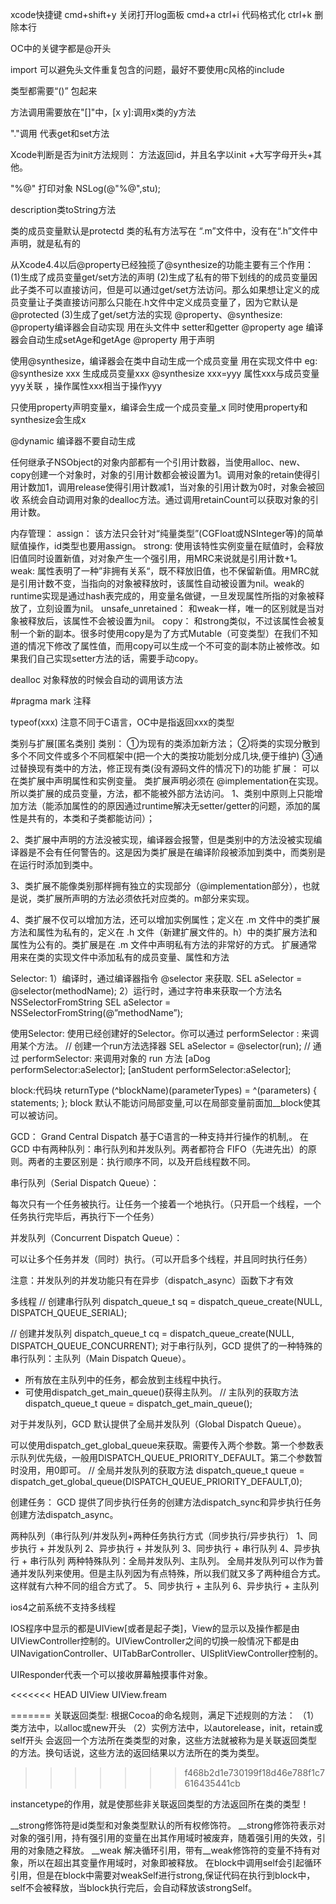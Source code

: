 xcode快捷键
    cmd+shift+y 关闭打开log面板
    cmd+a ctrl+i 代码格式化
    ctrl+k 删除本行

OC中的关键字都是@开头

import 可以避免头文件重复包含的问题，最好不要使用c风格的include

类型都需要“()” 包起来

方法调用需要放在"[]"中，[x y]:调用x类的y方法

"."调用 代表get和set方法

Xcode判断是否为init方法规则：
    方法返回id，并且名字以init +大写字母开头+其他。

"%@" 打印对象 NSLog(@"%@",stu);

description类toString方法

类的成员变量默认是protectd
类的私有方法写在 “.m”文件中，没有在“.h”文件中声明，就是私有的

从Xcode4.4以后@property已经独揽了@synthesize的功能主要有三个作用：
 (1)生成了成员变量get/set方法的声明
 (2)生成了私有的带下划线的的成员变量因此子类不可以直接访问，但是可以通过get/set方法访问。那么如果想让定义的成员变量让子类直接访问那么只能在.h文件中定义成员变量了，因为它默认是@protected
 (3)生成了get/set方法的实现
@property、@synthesize: 
@property编译器会自动实现 用在头文件中 setter和getter
    @property age 编译器会自动生成setAge和getAge
@property 用于声明

使用@synthesize，编译器会在类中自动生成一个成员变量 用在实现文件中
eg:
    @synthesize xxx 生成成员变量xxx
    @synthesize xxx=yyy 属性xxx与成员变量yyy关联 ，操作属性xxx相当于操作yyy

只使用property声明变量x，编译会生成一个成员变量_x
同时使用property和synthesize会生成x

@dynamic 编译器不要自动生成 

任何继承子NSObject的对象内部都有一个引用计数器，当使用alloc、new、copy创建一个对象时，对象的引用计数都会被设置为1。调用对象的retain使得引用计数加1，调用release使得引用计数减1，当对象的引用计数为0时，对象会被回收 系统会自动调用对象的dealloc方法。通过调用retainCount可以获取对象的引用计数。

内存管理：
assign：
    该方法只会针对“纯量类型”(CGFloat或NSInteger等)的简单赋值操作，id类型也要用assign。
strong: 
    使用该特性实例变量在赋值时，会释放旧值同时设置新值，对对象产生一个强引用，用MRC来说就是引用计数+1。
weak: 
    属性表明了一种”非拥有关系“，既不释放旧值，也不保留新值。用MRC就是引用计数不变，当指向的对象被释放时，该属性自动被设置为nil。weak的runtime实现是通过hash表完成的，用变量名做键，一旦发现属性所指的对象被释放了，立刻设置为nil。
unsafe_unretained：
    和weak一样，唯一的区别就是当对象被释放后，该属性不会被设置为nil。
copy：
    和strong类似，不过该属性会被复制一个新的副本。很多时使用copy是为了方式Mutable（可变类型）在我们不知道的情况下修改了属性值，而用copy可以生成一个不可变的副本防止被修改。如果我们自己实现setter方法的话，需要手动copy。

dealloc 对象释放的时候会自动的调用该方法

#pragma mark 注释

typeof(xxx) 注意不同于C语言，OC中是指返回xxx的类型


类别与扩展[匿名类别]
类别：
①为现有的类添加新方法；
②将类的实现分散到多个不同文件或多个不同框架中(把一个大的类按功能划分成几块,便于维护)
③通过替换现有类中的方法，修正现有类(没有源码文件的情况下)的功能
扩展：
可以在类扩展中声明属性和实例变量。
类扩展声明必须在 @implementation在实现。
所以类扩展的成员变量，方法，都不能被外部方法访问。
1、类别中原则上只能增加方法（能添加属性的的原因通过runtime解决无setter/getter的问题，添加的属性是共有的，本类和子类都能访问）；

2、类扩展中声明的方法没被实现，编译器会报警，但是类别中的方法没被实现编译器是不会有任何警告的。这是因为类扩展是在编译阶段被添加到类中，而类别是在运行时添加到类中。

3、类扩展不能像类别那样拥有独立的实现部分（@implementation部分），也就是说，类扩展所声明的方法必须依托对应类的。m部分来实现。

4、类扩展不仅可以增加方法，还可以增加实例属性；定义在 .m 文件中的类扩展方法和属性为私有的，定义在 .h 文件（新建扩展文件的。h）中的类扩展方法和属性为公有的。类扩展是在 .m 文件中声明私有方法的非常好的方式。
扩展通常用来在类的实现文件中添加私有的成员变量、属性和方法

Selector:
1）编译时，通过编译器指令 @selector 来获取.
SEL aSelector = @selector(methodName);
2）运行时，通过字符串来获取一个方法名 NSSelectorFromString
SEL aSelector = NSSelectorFromString(@”methodName”);

使用Selector:
使用已经创建好的Selector。你可以通过 performSelector : 来调用某个方法。
// 创建一个run方法选择器 
SEL aSelector = @selector(run);
// 通过 performSelector: 来调用对象的 run 方法 
[aDog performSelector:aSelector]; 
[anStudent performSelector:aSelector];

block:代码块
returnType (^blockName)(parameterTypes) = ^(parameters) {
        statements;
};
block 默认不能访问局部变量,可以在局部变量前面加__block使其可以被访问。

GCD：
    Grand Central Dispatch 基于C语言的一种支持并行操作的机制,。
在 GCD 中有两种队列：串行队列和并发队列。两者都符合 FIFO（先进先出）的原则。两者的主要区别是：执行顺序不同，以及开启线程数不同。

串行队列（Serial Dispatch Queue）：

每次只有一个任务被执行。让任务一个接着一个地执行。（只开启一个线程，一个任务执行完毕后，再执行下一个任务）

并发队列（Concurrent Dispatch Queue）：

可以让多个任务并发（同时）执行。（可以开启多个线程，并且同时执行任务）

注意：并发队列的并发功能只有在异步（dispatch_async）函数下才有效

多线程
// 创建串行队列
dispatch_queue_t sq = dispatch_queue_create(NULL, DISPATCH_QUEUE_SERIAL);
    
// 创建并发队列
dispatch_queue_t cq = dispatch_queue_create(NULL, DISPATCH_QUEUE_CONCURRENT);
对于串行队列，GCD 提供了的一种特殊的串行队列：主队列（Main Dispatch Queue）。
- 所有放在主队列中的任务，都会放到主线程中执行。
- 可使用dispatch_get_main_queue()获得主队列。
// 主队列的获取方法
dispatch_queue_t queue = dispatch_get_main_queue();

对于并发队列，GCD 默认提供了全局并发队列（Global Dispatch Queue）。

可以使用dispatch_get_global_queue来获取。需要传入两个参数。第一个参数表示队列优先级，一般用DISPATCH_QUEUE_PRIORITY_DEFAULT。第二个参数暂时没用，用0即可。
// 全局并发队列的获取方法
dispatch_queue_t queue = dispatch_get_global_queue(DISPATCH_QUEUE_PRIORITY_DEFAULT,0);

创建任务：
GCD 提供了同步执行任务的创建方法dispatch_sync和异步执行任务创建方法dispatch_async。

两种队列（串行队列/并发队列+两种任务执行方式（同步执行/异步执行）
1、同步执行 + 并发队列
2、异步执行 + 并发队列
3、同步执行 + 串行队列
4、异步执行 + 串行队列
两种特殊队列：全局并发队列、主队列。
全局并发队列可以作为普通并发队列来使用。但是主队列因为有点特殊，所以我们就又多了两种组合方式。这样就有六种不同的组合方式了。
5、同步执行 + 主队列
6、异步执行 + 主队列

ios4之前系统不支持多线程

IOS程序中显示的都是UIView[或者是起子类]，View的显示以及操作都是由UIViewController控制的。UIViewController之间的切换一般情况下都是由UINavigationController、UITabBarController、UISplitViewController控制的。

UIResponder代表一个可以接收屏幕触摸事件对象。

<<<<<<< HEAD
UIView
UIView.fream 

=======
关联返回类型:
根据Cocoa的命名规则，满足下述规则的方法：
（1）类方法中，以alloc或new开头
（2）实例方法中，以autorelease，init，retain或self开头
会返回一个方法所在类类型的对象，这些方法就被称为是关联返回类型的方法。换句话说，这些方法的返回结果以方法所在的类为类型。
>>>>>>> f468b2d1e730199f18d46e788f1c7616435441cb

instancetype的作用，就是使那些非关联返回类型的方法返回所在类的类型！

__strong修饰符是id类型和对象类型默认的所有权修饰符。
 __strong修饰符表示对对象的强引用，持有强引用的变量在出其作用域时被废弃，随着强引用的失效，引用的对象随之释放。
 __weak 解决循环引用，带有__weak修饰符的变量不持有对象，所以在超出其变量作用域时，对象即被释放。
在block中调用self会引起循环引用，但是在block中需要对weakSelf进行strong,保证代码在执行到block中，self不会被释放，当block执行完后，会自动释放该strongSelf。












